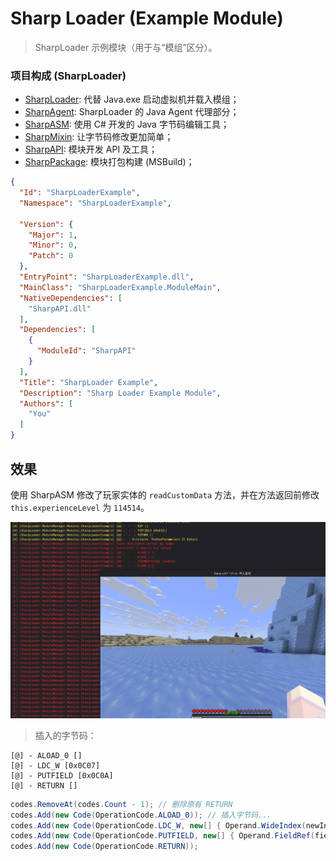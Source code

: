# Sharp Loader (Example Module)

> SharpLoader 示例模块（用于与“模组”区分）。

### 项目构成 (SharpLoader)

- [SharpLoader](github.com/YELANDAOKONG/SharpLoader2): 代替 Java.exe 启动虚拟机并载入模组；
- [SharpAgent](https://github.com/YELANDAOKONG/SharpAgent2): SharpLoader 的 Java Agent 代理部分；
- [SharpASM](https://github.com/YELANDAOKONG/SharpASM): 使用 C# 开发的 Java 字节码编辑工具；
- [SharpMixin](https://github.com/YELANDAOKONG/SharpMixin): 让字节码修改更加简单；
- [SharpAPI](https://github.com/YELANDAOKONG/SharpAPI2): 模块开发 API 及工具；
- [SharpPackage](https://github.com/YELANDAOKONG/SharpPackage): 模块打包构建 (MSBuild)；


```json
{
  "Id": "SharpLoaderExample",
  "Namespace": "SharpLoaderExample",

  "Version": {
    "Major": 1,
    "Minor": 0,
    "Patch": 0
  },
  "EntryPoint": "SharpLoaderExample.dll",
  "MainClass": "SharpLoaderExample.ModuleMain",
  "NativeDependencies": [
    "SharpAPI.dll"
  ],
  "Dependencies": [
    {
      "ModuleId": "SharpAPI"
    }
  ],
  "Title": "SharpLoader Example",
  "Description": "Sharp Loader Example Module",
  "Authors": [
    "You"
  ]
}
```

## 效果

使用 SharpASM 修改了玩家实体的 `readCustomData` 方法，并在方法返回前修改 `this.experienceLevel` 为 `114514`。

![MINECRAFT](README.png)

> 插入的字节码：

```text
[@] - ALOAD_0 [] 
[@] - LDC_W [0x0C07] 
[@] - PUTFIELD [0x0C0A] 
[@] - RETURN [] 
```

```csharp
codes.RemoveAt(codes.Count - 1); // 删除原有 RETURN 
codes.Add(new Code(OperationCode.ALOAD_0)); // 插入字节码...
codes.Add(new Code(OperationCode.LDC_W, new[] { Operand.WideIndex(newIndex) }));
codes.Add(new Code(OperationCode.PUTFIELD, new[] { Operand.FieldRef(fieldRefIndex) }));
codes.Add(new Code(OperationCode.RETURN));
```

